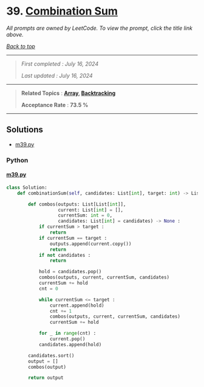 # 39. [Combination Sum](<https://leetcode.com/problems/combination-sum>)

*All prompts are owned by LeetCode. To view the prompt, click the title link above.*

*[Back to top](<../README.md>)*

------

> *First completed : July 16, 2024*
>
> *Last updated : July 16, 2024*

------

> **Related Topics** : **[Array](<by_topic/Array.md>), [Backtracking](<by_topic/Backtracking.md>)**
>
> **Acceptance Rate** : **73.5 %**

------

## Solutions

- [m39.py](<../my-submissions/m39.py>)
### Python
#### [m39.py](<../my-submissions/m39.py>)
```Python
class Solution:
    def combinationSum(self, candidates: List[int], target: int) -> List[List[int]]:

        def combos(outputs: List[List[int]], 
                   current: List[int] = [], 
                   currentSum: int = 0, 
                   candidates: List[int] = candidates) -> None :
            if currentSum > target :
                return
            if currentSum == target :
                outputs.append(current.copy())
                return
            if not candidates :
                return

            hold = candidates.pop()
            combos(outputs, current, currentSum, candidates)
            currentSum += hold
            cnt = 0

            while currentSum <= target :
                current.append(hold)
                cnt += 1
                combos(outputs, current, currentSum, candidates)
                currentSum += hold

            for _ in range(cnt) :
                current.pop()
            candidates.append(hold)

        candidates.sort()
        output = []
        combos(output)

        return output

```

